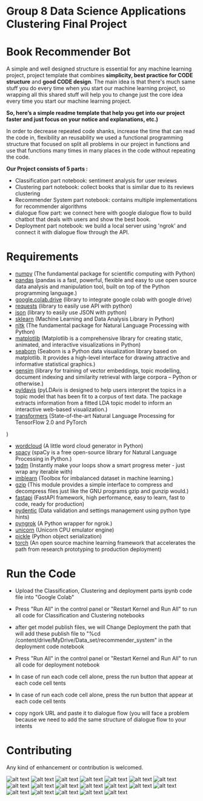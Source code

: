 # Group 8 Data Science Applications Clustering Final Project 

# Book Recommender Bot
A simple and well designed structure is essential for any machine learning project, project template that combines **simplicity, best practice for CODE structure** and **good CODE design**. 
The main idea is that there's much same stuff you do every time when you start our machine learning project, so wrapping all this shared stuff will help you to change just the core idea every time you start our machine learning project. 

**So, here’s a simple readme template that help you get into our project faster and just focus on your notice and explanations, etc.)**

In order to decrease repeated code shanks, increase the time that can read the code in, flexibility an reusability we used a functional programming structure that focused on split all problems in our project in functions and use that functions many times in many places in the code without repeating the code.
 

**Our Project consists of 5 parts :**
- Classification part notebook: sentiment analysis for user reviews  
- Clustering part notebook: collect books that is similar due to its reviews clustering 
- Recommender System part notebook: contains multiple implementations for recommender algorithms 
- dialogue flow part: we connect here with google dialogue flow to build chatbot that deals with users and show the best book. 
- Deployment part notebook: we build a local server using 'ngrok' and connect it with dialogue flow through the API. 


# Requirements
- [numpy](https://numpy.org/) (The fundamental package for scientific computing with Python)
- [pandas](https://pandas.pydata.org/) (pandas is a fast, powerful, flexible and easy to use open source data analysis and manipulation tool, built on top of the Python programming language.) 
- [google.colab.drive](https://colab.research.google.com/) (library to integrate google colab with google drive)
- [requests](https://pypi.org/project/requests/) (library to easily use API with python)
- [json](https://docs.python.org/3/library/json.html) (library to easily use JSON with python)
- [sklearn](https://scikit-learn.org/stable/) (Machine Learning and Data Analysis Library in Python)
- [nltk](https://www.nltk.org/) (The fundamental package for Natural Language Processing with Python)
- [matplotlib](https://matplotlib.org/) (Matplotlib is a comprehensive library for creating static, animated, and interactive visualizations in Python)
- [seaborn](https://seaborn.pydata.org/) (Seaborn is a Python data visualization library based on matplotlib. It provides a high-level interface for drawing attractive and informative statistical graphics.)
- [gensim](https://radimrehurek.com/gensim/index.html) (library for training of vector embeddings, topic modelling, document indexing and similarity retrieval with large corpora – Python or otherwise.)
- [pyldavis](https://pyldavis.readthedocs.io/en/latest/readme.html) (pyLDAvis is designed to help users interpret the topics in a topic model that has been fit to a corpus of text data. The package extracts information from a fitted LDA topic model to inform an interactive web-based visualization.)
- [transformers](https://pypi.org/project/transformers/2.1.0/) (State-of-the-art Natural Language Processing for TensorFlow 2.0 and PyTorch

)
- [wordcloud](https://pypi.org/project/wordcloud/) (A little word cloud generator in Python)
- [spacy](https://spacy.io/) (spaCy is a free open-source library for Natural Language Processing in Python.)
- [tqdm](https://tqdm.github.io/) (Instantly make your loops show a smart progress meter - just wrap any iterable with)
- [imblearn](https://pypi.org/project/imblearn/) (Toolbox for imbalanced dataset in machine learning.)
- [gzip](https://docs.python.org/3/library/gzip.html) (This module provides a simple interface to compress and decompress files just like the GNU programs gzip and gunzip would.)
- [fastapi](https://fastapi.tiangolo.com/) (FastAPI framework, high performance, easy to learn, fast to code, ready for production)
- [pydentic](https://pypi.org/project/pydantic/) (Data validation and settings management using python type hints)
- [pyngrok](https://pypi.org/project/pyngrok/) (A Python wrapper for ngrok.)
- [unicorn](https://pypi.org/project/unicorn/) (Unicorn CPU emulator engine)
- [pickle](https://docs.python.org/3/library/pickle.html) (Python object serialization)
- [torch](https://pytorch.org/) (An open source machine learning framework that accelerates the path from research prototyping to production deployment)
 
# Run the Code
- Upload the Classification, Clustering and deployment parts ipynb code file into "Google Colab"  
- Press "Run All" in the control panel or "Restart Kernel and Run All" to run all code for Classification and  Clustering notebooks

- after get model publish files, we will Change Deployment the path that will add these publish file to  "%cd /content/drive/MyDrive/Data_set/recommender_system" in the deployment code notebook
- Press "Run All" in the control panel or "Restart Kernel and Run All" to run all code for deployment notebook
- In case of run each code cell alone, press the run button that appear at each code cell
 tents
- In case of run each code cell alone, press the run button that appear at each code cell
 tents
- copy ngork URL and paste it to dialogue flow (you will face a problem because we need to add the same structure of dialogue flow to your intents

 
# Contributing
Any kind of enhancement or contribution is welcomed.

![alt text](images/Group8_FinalProject_page-0001.jpg)
![alt text](images/Group8_FinalProject_page-0002.jpg)
![alt text](images/Group8_FinalProject_page-0003.jpg)
![alt text](images/Group8_FinalProject_page-0004.jpg)
![alt text](images/Group8_FinalProject_page-0005.jpg)
![alt text](images/Group8_FinalProject_page-0006.jpg)
![alt text](images/Group8_FinalProject_page-0007.jpg)
![alt text](images/Group8_FinalProject_page-0008.jpg)
![alt text](images/Group8_FinalProject_page-0009.jpg)
![alt text](images/Group8_FinalProject_page-0010.jpg)
![alt text](images/Group8_FinalProject_page-0011.jpg)
![alt text](images/Group8_FinalProject_page-0012.jpg)
![alt text](images/Group8_FinalProject_page-0013.jpg)
![alt text](images/Group8_FinalProject_page-0014.jpg)
![alt text](images/Group8_FinalProject_page-0015.jpg)
![alt text](images/Group8_FinalProject_page-0016.jpg)
![alt text](images/Group8_FinalProject_page-0017.jpg)
![alt text](images/Group8_FinalProject_page-0018.jpg)
![alt text](images/Group8_FinalProject_page-0019.jpg)
